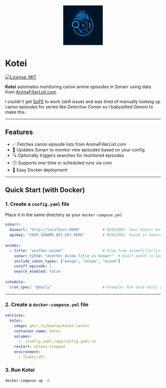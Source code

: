 <p align="center">
  <img src="./assets/kotei.png" alt="Kotei Logo" width="128">
</p>

# Kotei

[![License: MIT](https://img.shields.io/badge/License-MIT-yellow.svg)](LICENSE)

**Kotei** automates monitoring canon anime episodes in Sonarr using data from [AnimeFillerList.com](https://www.animefillerlist.com/).

I couldn't get [SoFE](https://github.com/chkpwd/sofe) to work (skill issue) and was tired of manually looking up canon episodes for series like *Detective Conan* so I babysitted Gemini to make this.

---

## Features

- ✅ Fetches canon episode lists from AnimeFillerList.com
- 📡 Updates Sonarr to monitor new episodes based on your config
- 🔍 Optionally triggers searches for monitored episodes
- 🕒 Supports one-time or scheduled runs via cron
- 🐳 Easy Docker deployment

---

## Quick Start (with Docker)

### 1. Create a `config.yaml` file

Place it in the same directory as your `docker-compose.yml`:

```yaml
sonarr:
  baseurl: "http://localhost:8989"          # REQUIRED: Your Sonarr base URL
  apikey: "YOUR_SONARR_API_KEY_HERE"        # REQUIRED: Found in Sonarr > Settings > General

animes:
  - title: "another-anime"                  # Slug from animefillerlist.com URL
    sonarr_title: "Another Anime Title in Sonarr"  # Exact match in Sonarr
    include_canon_types: ["manga", "anime", "mixed"]
    cutoff_episode: 1
    search_enabled: false

schedule:
  cron_spec: "@daily"                       # Example: Run once daily at midnight
```

---

### 2. Create a `docker-compose.yml` file

```yaml
services:
  kotei:
    image: ghcr.io/bowtie/kotei:latest
    container_name: kotei
    volumes:
      - ./config.yaml:/app/config.yaml:ro
    restart: unless-stopped
    environment:
      - TZ=Etc/UTC
```

### 3. Run Kotei

```sh
docker-compose up -d
```
